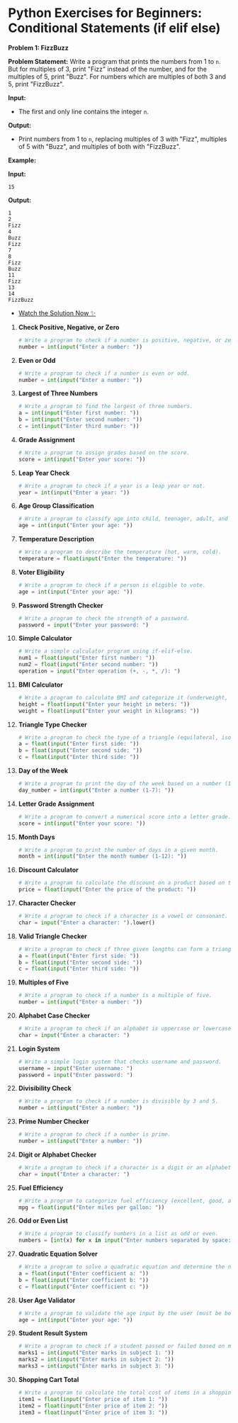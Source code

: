 # Python Exercises for Beginners: Conditional Statements (if elif else)

**Problem 1: FizzBuzz**

**Problem Statement:**
Write a program that prints the numbers from 1 to `n`. But for multiples of 3, print "Fizz" instead of the number, and for the multiples of 5, print "Buzz". For numbers which are multiples of both 3 and 5, print "FizzBuzz".

**Input:**
- The first and only line contains the integer `n`.

**Output:**
- Print numbers from 1 to `n`, replacing multiples of 3 with "Fizz", multiples of 5 with "Buzz", and multiples of both with "FizzBuzz".

**Example:**

**Input:**
```
15
```

**Output:**
```
1
2
Fizz
4
Buzz
Fizz
7
8
Fizz
Buzz
11
Fizz
13
14
FizzBuzz
```

  - [Watch the Solution Now ✨](https://youtu.be/7mnZxCf8-XA) 

1. **Check Positive, Negative, or Zero**
   ```python
   # Write a program to check if a number is positive, negative, or zero.
   number = int(input("Enter a number: "))
   ```

2. **Even or Odd**
   ```python
   # Write a program to check if a number is even or odd.
   number = int(input("Enter a number: "))
   ```

3. **Largest of Three Numbers**
   ```python
   # Write a program to find the largest of three numbers.
   a = int(input("Enter first number: "))
   b = int(input("Enter second number: "))
   c = int(input("Enter third number: "))
   ```

4. **Grade Assignment**
   ```python
   # Write a program to assign grades based on the score.
   score = int(input("Enter your score: "))
   ```

5. **Leap Year Check**
   ```python
   # Write a program to check if a year is a leap year or not.
   year = int(input("Enter a year: "))
   ```

6. **Age Group Classification**
   ```python
   # Write a program to classify age into child, teenager, adult, and senior.
   age = int(input("Enter your age: "))
   ```

7. **Temperature Description**
   ```python
   # Write a program to describe the temperature (hot, warm, cold).
   temperature = float(input("Enter the temperature: "))
   ```

8. **Voter Eligibility**
   ```python
   # Write a program to check if a person is eligible to vote.
   age = int(input("Enter your age: "))
   ```

9. **Password Strength Checker**
   ```python
   # Write a program to check the strength of a password.
   password = input("Enter your password: ")
   ```

10. **Simple Calculator**
    ```python
    # Write a simple calculator program using if-elif-else.
    num1 = float(input("Enter first number: "))
    num2 = float(input("Enter second number: "))
    operation = input("Enter operation (+, -, *, /): ")
    ```
<script async src="https://pagead2.googlesyndication.com/pagead/js/adsbygoogle.js?client=ca-pub-1602443888929206"
     crossorigin="anonymous"></script>
<ins class="adsbygoogle"
     style="display:block; text-align:center;"
     data-ad-layout="in-article"
     data-ad-format="fluid"
     data-ad-client="ca-pub-1602443888929206"
     data-ad-slot="6296238623"></ins>
<script>
     (adsbygoogle = window.adsbygoogle || []).push({});
</script>

11. **BMI Calculator**
    ```python
    # Write a program to calculate BMI and categorize it (underweight, normal, overweight, obese).
    height = float(input("Enter your height in meters: "))
    weight = float(input("Enter your weight in kilograms: "))
    ```

12. **Triangle Type Checker**
    ```python
    # Write a program to check the type of a triangle (equilateral, isosceles, scalene).
    a = float(input("Enter first side: "))
    b = float(input("Enter second side: "))
    c = float(input("Enter third side: "))
    ```

13. **Day of the Week**
    ```python
    # Write a program to print the day of the week based on a number (1 for Monday, 7 for Sunday).
    day_number = int(input("Enter a number (1-7): "))
    ```

14. **Letter Grade Assignment**
    ```python
    # Write a program to convert a numerical score into a letter grade.
    score = int(input("Enter your score: "))
    ```

15. **Month Days**
    ```python
    # Write a program to print the number of days in a given month.
    month = int(input("Enter the month number (1-12): "))
    ```

16. **Discount Calculator**
    ```python
    # Write a program to calculate the discount on a product based on the price.
    price = float(input("Enter the price of the product: "))
    ```

17. **Character Checker**
    ```python
    # Write a program to check if a character is a vowel or consonant.
    char = input("Enter a character: ").lower()
    ```

18. **Valid Triangle Checker**
    ```python
    # Write a program to check if three given lengths can form a triangle.
    a = float(input("Enter first side: "))
    b = float(input("Enter second side: "))
    c = float(input("Enter third side: "))
    ```

19. **Multiples of Five**
    ```python
    # Write a program to check if a number is a multiple of five.
    number = int(input("Enter a number: "))
    ```

20. **Alphabet Case Checker**
    ```python
    # Write a program to check if an alphabet is uppercase or lowercase.
    char = input("Enter a character: ")
    ```
<script async src="https://pagead2.googlesyndication.com/pagead/js/adsbygoogle.js?client=ca-pub-1602443888929206"
     crossorigin="anonymous"></script>
<ins class="adsbygoogle"
     style="display:block; text-align:center;"
     data-ad-layout="in-article"
     data-ad-format="fluid"
     data-ad-client="ca-pub-1602443888929206"
     data-ad-slot="6296238623"></ins>
<script>
     (adsbygoogle = window.adsbygoogle || []).push({});
</script>

21. **Login System**
    ```python
    # Write a simple login system that checks username and password.
    username = input("Enter username: ")
    password = input("Enter password: ")
    ```

22. **Divisibility Check**
    ```python
    # Write a program to check if a number is divisible by 3 and 5.
    number = int(input("Enter a number: "))
    ```

23. **Prime Number Checker**
    ```python
    # Write a program to check if a number is prime.
    number = int(input("Enter a number: "))
    ```

24. **Digit or Alphabet Checker**
    ```python
    # Write a program to check if a character is a digit or an alphabet.
    char = input("Enter a character: ")
    ```

25. **Fuel Efficiency**
    ```python
    # Write a program to categorize fuel efficiency (excellent, good, average, poor).
    mpg = float(input("Enter miles per gallon: "))
    ```

26. **Odd or Even List**
    ```python
    # Write a program to classify numbers in a list as odd or even.
    numbers = [int(x) for x in input("Enter numbers separated by space: ").split()]
    ```

27. **Quadratic Equation Solver**
    ```python
    # Write a program to solve a quadratic equation and determine the nature of the roots.
    a = float(input("Enter coefficient a: "))
    b = float(input("Enter coefficient b: "))
    c = float(input("Enter coefficient c: "))
    ```

28. **User Age Validator**
    ```python
    # Write a program to validate the age input by the user (must be between 0 and 120).
    age = int(input("Enter your age: "))
    ```

29. **Student Result System**
    ```python
    # Write a program to check if a student passed or failed based on marks in three subjects.
    marks1 = int(input("Enter marks in subject 1: "))
    marks2 = int(input("Enter marks in subject 2: "))
    marks3 = int(input("Enter marks in subject 3: "))
    ```

30. **Shopping Cart Total**
    ```python
    # Write a program to calculate the total cost of items in a shopping cart and apply discount if applicable.
    item1 = float(input("Enter price of item 1: "))
    item2 = float(input("Enter price of item 2: "))
    item3 = float(input("Enter price of item 3: "))
    ```

<script async src="https://pagead2.googlesyndication.com/pagead/js/adsbygoogle.js?client=ca-pub-1602443888929206"
     crossorigin="anonymous"></script>
<ins class="adsbygoogle"
     style="display:block"
     data-ad-format="autorelaxed"
     data-ad-client="ca-pub-1602443888929206"
     data-ad-slot="7879511511"></ins>
<script>
     (adsbygoogle = window.adsbygoogle || []).push({});
</script>